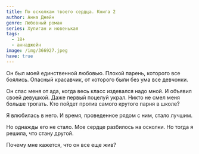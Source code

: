 ```yaml
---
title: По осколкам твоего сердца. Книга 2
author: Анна Джейн
genre: Любовный роман
series: Хулиган и новенькая
tags:
  - 18+
  - аннаджейн
image: /img/366927.jpeg
have: true
---
```

Он был моей единственной любовью. Плохой парень, которого все боялись. Опасный красавчик, от которого были без ума все девчонки.

Он спас меня от ада, когда весь класс издевался надо мной. И объявил своей девушкой. Даже первый поцелуй украл. Никто не смел меня больше трогать. Кто пойдет против самого крутого парня в школе?

Я влюбилась в него. И время, проведенное рядом с ним, стало лучшим.

Но однажды его не стало. Мое сердце разбилось на осколки. Но тогда я решила, что стану другой.

Почему мне кажется, что он все еще жив?